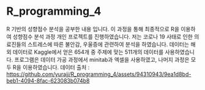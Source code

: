 # R_programming_4

R 기반의 성향점수 분석을 공부한 내용 입니다.
이 과정을 통해 최종적으로 R을 이용하여 성향점수 분석 과정 개인 프로젝트를 진행하였습니다. 
저는 코로나 19 사태로 인한 의료진들의 스트레스에 따른 불안감, 우울증에 관련하여 분석을 하였습니다. 
데이터는 해외 데이터로 Kaggle에서 얻은 654개 중 주제에 맞는 511개의 데이터를 사용하였습니다.
프로그램은 데이터 가공 과정에서 minitab과 엑셀을 사용하였고, 나머지 과정은 모두 R을 이용하였습니다. 
데이터 출처 : https://github.com/yurajj/R_programming_4/assets/94310943/9ea1d8bd-beb1-4094-8fac-623083b074b8
